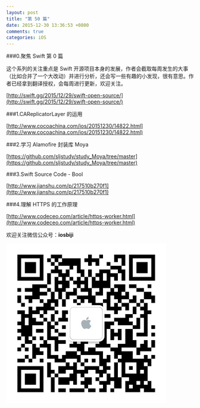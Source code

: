 ```yaml
---
layout: post
title: "第 50 篇"
date: 2015-12-30 13:36:53 +0800
comments: true
categories: iOS
---
```

###0.聚焦 Swift 第 0 篇

这个系列的关注重点是 Swift 开源项目本身的发展，作者会截取每周发生的大事（比如合并了一个大改动）并进行分析，还会写一些有趣的小发现，很有意思。作者已经拿到翻译授权，会每周进行更新，欢迎关注。

[http://swift.gg/2015/12/29/swift-open-source/](http://swift.gg/2015/12/29/swift-open-source/)  

###1.CAReplicatorLayer 的运用

[http://www.cocoachina.com/ios/20151230/14822.html](http://www.cocoachina.com/ios/20151230/14822.html)  

###2.学习 Alamofire 封装库 Moya 

[https://github.com/sljstudy/study_Moya/tree/master](https://github.com/sljstudy/study_Moya/tree/master)  

###3.Swift Source Code - Bool

[http://www.jianshu.com/p/217510b270f1](http://www.jianshu.com/p/217510b270f1)  

###4.理解 HTTPS 的工作原理

[http://www.codeceo.com/article/https-worker.html](http://www.codeceo.com/article/https-worker.html)  

欢迎关注微信公众号：**iosbiji**

![iOS开发笔记](/images/weixin.jpg)
